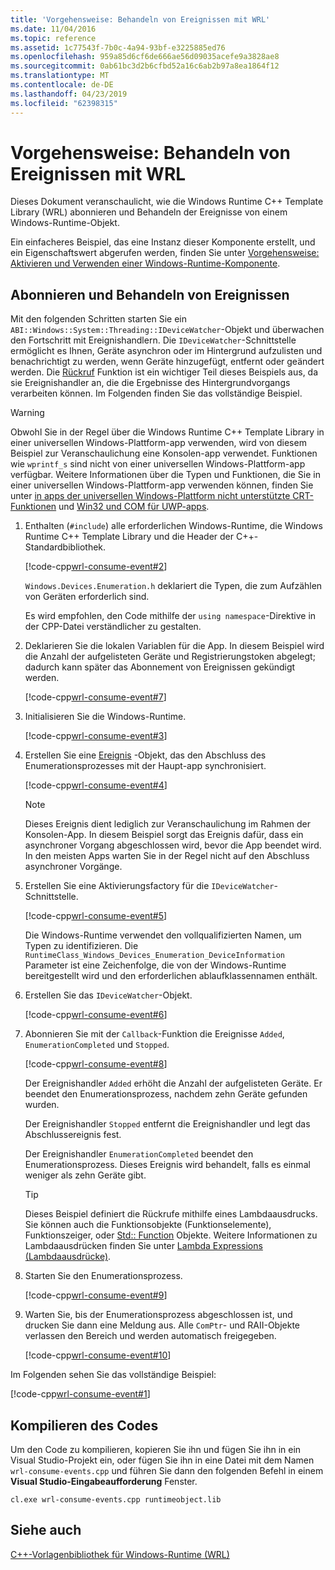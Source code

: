 ```yaml
---
title: 'Vorgehensweise: Behandeln von Ereignissen mit WRL'
ms.date: 11/04/2016
ms.topic: reference
ms.assetid: 1c77543f-7b0c-4a94-93bf-e3225885ed76
ms.openlocfilehash: 959a85d6cf6de666ae56d09035acefe9a3828ae8
ms.sourcegitcommit: 0ab61bc3d2b6cfbd52a16c6ab2b97a8ea1864f12
ms.translationtype: MT
ms.contentlocale: de-DE
ms.lasthandoff: 04/23/2019
ms.locfileid: "62398315"
---
```

# <a name="how-to-handle-events-using-wrl"></a>Vorgehensweise: Behandeln von Ereignissen mit WRL

Dieses Dokument veranschaulicht, wie die Windows Runtime C++ Template Library (WRL) abonnieren und Behandeln der Ereignisse von einem Windows-Runtime-Objekt.

Ein einfacheres Beispiel, das eine Instanz dieser Komponente erstellt, und ein Eigenschaftswert abgerufen werden, finden Sie unter [Vorgehensweise: Aktivieren und Verwenden einer Windows-Runtime-Komponente](how-to-activate-and-use-a-windows-runtime-component-using-wrl.md).

## <a name="subscribing-to-and-handling-events"></a>Abonnieren und Behandeln von Ereignissen

Mit den folgenden Schritten starten Sie ein `ABI::Windows::System::Threading::IDeviceWatcher`-Objekt und überwachen den Fortschritt mit Ereignishandlern. Die `IDeviceWatcher`-Schnittstelle ermöglicht es Ihnen, Geräte asynchron oder im Hintergrund aufzulisten und benachrichtigt zu werden, wenn Geräte hinzugefügt, entfernt oder geändert werden. Die [Rückruf](callback-function-wrl.md) Funktion ist ein wichtiger Teil dieses Beispiels aus, da sie Ereignishandler an, die die Ergebnisse des Hintergrundvorgangs verarbeiten können. Im Folgenden finden Sie das vollständige Beispiel.

> [!WARNING]
> Obwohl Sie in der Regel über die Windows Runtime C++ Template Library in einer universellen Windows-Plattform-app verwenden, wird von diesem Beispiel zur Veranschaulichung eine Konsolen-app verwendet. Funktionen wie `wprintf_s` sind nicht von einer universellen Windows-Plattform-app verfügbar. Weitere Informationen über die Typen und Funktionen, die Sie in einer universellen Windows-Plattform-app verwenden können, finden Sie unter [in apps der universellen Windows-Plattform nicht unterstützte CRT-Funktionen](../../cppcx/crt-functions-not-supported-in-universal-windows-platform-apps.md) und [Win32 und COM für UWP-apps](/uwp/win32-and-com/win32-and-com-for-uwp-apps).

1. Enthalten (`#include`) alle erforderlichen Windows-Runtime, die Windows Runtime C++ Template Library und die Header der C++-Standardbibliothek.

   [!code-cpp[wrl-consume-event#2](../codesnippet/CPP/how-to-handle-events-using-wrl_1.cpp)]

   `Windows.Devices.Enumeration.h` deklariert die Typen, die zum Aufzählen von Geräten erforderlich sind.

   Es wird empfohlen, den Code mithilfe der `using namespace`-Direktive in der CPP-Datei verständlicher zu gestalten.

2. Deklarieren Sie die lokalen Variablen für die App. In diesem Beispiel wird die Anzahl der aufgelisteten Geräte und Registrierungstoken abgelegt; dadurch kann später das Abonnement von Ereignissen gekündigt werden.

   [!code-cpp[wrl-consume-event#7](../codesnippet/CPP/how-to-handle-events-using-wrl_2.cpp)]

3. Initialisieren Sie die Windows-Runtime.

   [!code-cpp[wrl-consume-event#3](../codesnippet/CPP/how-to-handle-events-using-wrl_3.cpp)]

4. Erstellen Sie eine [Ereignis](event-class-wrl.md) -Objekt, das den Abschluss des Enumerationsprozesses mit der Haupt-app synchronisiert.

   [!code-cpp[wrl-consume-event#4](../codesnippet/CPP/how-to-handle-events-using-wrl_4.cpp)]

   > [!NOTE]
   > Dieses Ereignis dient lediglich zur Veranschaulichung im Rahmen der Konsolen-App. In diesem Beispiel sorgt das Ereignis dafür, dass ein asynchroner Vorgang abgeschlossen wird, bevor die App beendet wird. In den meisten Apps warten Sie in der Regel nicht auf den Abschluss asynchroner Vorgänge.

5. Erstellen Sie eine Aktivierungsfactory für die `IDeviceWatcher`-Schnittstelle.

   [!code-cpp[wrl-consume-event#5](../codesnippet/CPP/how-to-handle-events-using-wrl_5.cpp)]

   Die Windows-Runtime verwendet den vollqualifizierten Namen, um Typen zu identifizieren. Die `RuntimeClass_Windows_Devices_Enumeration_DeviceInformation` Parameter ist eine Zeichenfolge, die von der Windows-Runtime bereitgestellt wird und den erforderlichen ablaufklassennamen enthält.

6. Erstellen Sie das `IDeviceWatcher`-Objekt.

   [!code-cpp[wrl-consume-event#6](../codesnippet/CPP/how-to-handle-events-using-wrl_6.cpp)]

7. Abonnieren Sie mit der `Callback`-Funktion die Ereignisse `Added`, `EnumerationCompleted` und `Stopped`.

   [!code-cpp[wrl-consume-event#8](../codesnippet/CPP/how-to-handle-events-using-wrl_7.cpp)]

   Der Ereignishandler `Added` erhöht die Anzahl der aufgelisteten Geräte. Er beendet den Enumerationsprozess, nachdem zehn Geräte gefunden wurden.

   Der Ereignishandler `Stopped` entfernt die Ereignishandler und legt das Abschlussereignis fest.

   Der Ereignishandler `EnumerationCompleted` beendet den Enumerationsprozess. Dieses Ereignis wird behandelt, falls es einmal weniger als zehn Geräte gibt.

   > [!TIP]
   > Dieses Beispiel definiert die Rückrufe mithilfe eines Lambdaausdrucks. Sie können auch die Funktionsobjekte (Funktionselemente), Funktionszeiger, oder [Std:: Function](../../standard-library/function-class.md) Objekte. Weitere Informationen zu Lambdaausdrücken finden Sie unter [Lambda Expressions (Lambdaausdrücke)](../../cpp/lambda-expressions-in-cpp.md).

8. Starten Sie den Enumerationsprozess.

   [!code-cpp[wrl-consume-event#9](../codesnippet/CPP/how-to-handle-events-using-wrl_8.cpp)]

9. Warten Sie, bis der Enumerationsprozess abgeschlossen ist, und drucken Sie dann eine Meldung aus. Alle `ComPtr`- und RAII-Objekte verlassen den Bereich und werden automatisch freigegeben.

   [!code-cpp[wrl-consume-event#10](../codesnippet/CPP/how-to-handle-events-using-wrl_9.cpp)]

Im Folgenden sehen Sie das vollständige Beispiel:

[!code-cpp[wrl-consume-event#1](../codesnippet/CPP/how-to-handle-events-using-wrl_10.cpp)]

## <a name="compiling-the-code"></a>Kompilieren des Codes

Um den Code zu kompilieren, kopieren Sie ihn und fügen Sie ihn in ein Visual Studio-Projekt ein, oder fügen Sie ihn in eine Datei mit dem Namen `wrl-consume-events.cpp` und führen Sie dann den folgenden Befehl in einem **Visual Studio-Eingabeaufforderung** Fenster.

`cl.exe wrl-consume-events.cpp runtimeobject.lib`

## <a name="see-also"></a>Siehe auch

[C++-Vorlagenbibliothek für Windows-Runtime (WRL)](windows-runtime-cpp-template-library-wrl.md)